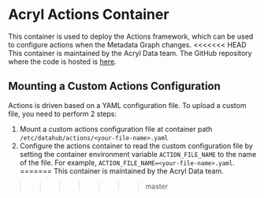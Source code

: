 # Acryl Actions Container

This container is used to deploy the Actions framework, which can be used to configure actions when the Metadata Graph changes.
<<<<<<< HEAD
This container is maintained by the Acryl Data team. The GitHub repository where the code is hosted is [here](https://github.com/acryldata/trigger-happy). 

## Mounting a Custom Actions Configuration

Actions is driven based on a YAML configuration file. To upload a custom file, you need to perform 2 steps:

1. Mount a custom actions configuration file at container path `/etc/datahub/actions/<your-file-name>.yaml`
2. Configure the actions container to read the custom configuration file by setting the container environment variable `ACTION_FILE_NAME` to the name of the file.
For example, `ACTION_FILE_NAME=<your-file-name>.yaml`. 
=======
This container is maintained by the Acryl Data team.
>>>>>>> master
